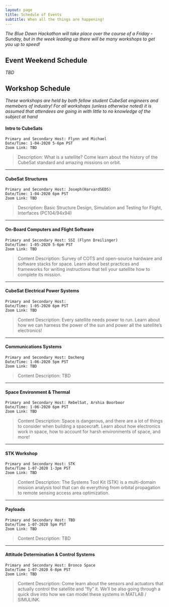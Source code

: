 ```yaml
---
layout: page
title: Schedule of Events
subtitle: When all the things are happening!
---
```

*The Blue Dawn Hackathon will take place over the course of a Friday - Sunday, but in the week leading up there will be many workshops to get you up to speed!*

## Event Weekend Schedule
*TBD*

## Workshop Schedule
*These workshops are held by both fellow student CubeSat engineers and memebers of industry! For all workshops (unless otherwise noted) it is assumed that attendees are going in with little to no knowledge of the subject at hand*

#### Intro to CubeSats 
```P
Primary and Secondary Host: Flynn and Michael
Date/Time: 1-04-2020 5-6pm PST
Zoom Link: TBD
```
>Description: What is a satellite? Come learn about the history of the CubeSat standard and amazing missions on orbit.  


---
#### CubeSat Structures

```P
Primary and Secondary Host: Joseph(HarvardSEDS)
Date/Time: 1-04-2020 6pm PST
Zoom Link: TBD
```

>Description: Basic Structure Design, Simulation and Testing for Flight, Interfaces (PC104/94x94) 
---

#### On-Board Computers and Flight Software
```P
Primary and Secondary Host: SSI (Flynn Dreilinger)
Date/Time: 1-05-2020 5-6pm PST
Zoom Link: TBD
````
>Content Description: Survey of COTS and open-source hardware and software stacks for space. Learn about best practices and frameworks for writing instructions that tell your satellite how to complete its mission.
---
#### CubeSat Electrical Power Systems
```P
Primary and Secondary Host: 
Date/Time: 1-05-2020 6pm PST
Zoom Link: TBD
```
>Content Description: Every satellite needs power to run. Learn about how we can harness the power of the sun and power all the satellite’s electronics!
---

#### Communications Systems
```P
Primary and Secondary Host: Dacheng
Date/Time: 1-06-2020 5pm PST
Zoom Link: TBD
```
>Content Description: TBD
---
#### Space Environment & Thermal
```P
Primary and Secondary Host: RebelSat, Arshia Boorboor
Date/Time: 1-06-2020 6pm PST
Zoom Link: TBD
```

>Content Description: Space is dangerous, and there are a lot of things to consider when building a spacecraft. Learn about how electronics work in space, how to account for harsh environments of space, and more!
---
#### STK Workshop
```P
Primary and Secondary Host: STK
Date/Time 1-07-2020 1-3pm PST
Zoom Link: TBD
```
>Content Description: The Systems Tool Kit (STK) is a multi-domain mission analysis tool that can do everything from orbital propagation to remote sensing access area optimization. 
---

#### Payloads
```P 
Primary and Secondary Host: TBD
Date/Time 1-07-2020 5pm PST
Zoom Link: TBD
```
> Content Description: TBD
---

#### Attitude Determination & Control Systems 
```P 
Primary and Secondary Host: Bronco Space
Date/Time 1-07-2020 6-8pm PST
Zoom Link: TBD
```
> Content Description: Come learn about the sensors and actuators that actually control the satellite and “fly” it. We’ll be also going through a quick dive into how we can model these systems in MATLAB / SIMULINK. 


